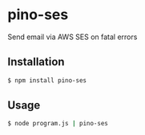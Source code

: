 # pino-ses
Send email via AWS SES on fatal errors

## Installation
```bash
$ npm install pino-ses
```

## Usage
```bash
$ node program.js | pino-ses
```
